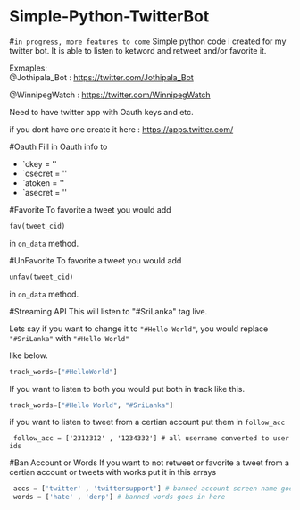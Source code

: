 # Simple-Python-TwitterBot 
#```in progress, more features to come```
Simple python code i created for my twitter bot. It is able to listen to ketword and retweet and/or favorite it.

Exmaples:  
@Jothipala_Bot  :  https://twitter.com/Jothipala_Bot  

@WinnipegWatch  :  https://twitter.com/WinnipegWatch
           

Need to have twitter app with Oauth keys and etc.

if you dont have one create it here : https://apps.twitter.com/

#Oauth
Fill in Oauth info to

* `ckey = ''
* `csecret = ''
* `atoken = ''
* `asecret = ''

#Favorite
To favorite a tweet you would add

```python
fav(tweet_cid)
```

in ```on_data``` method. 


#UnFavorite
To favorite a tweet you would add

```python
unfav(tweet_cid)
```

in ```on_data``` method. 

#Streaming API
This will listen to "#SriLanka" tag live.
 
Lets say if you want to change it to ```"#Hello World"```, you would replace ```"#SriLanka"``` with ```"#Hello World"```

like below.
```python
track_words=["#HelloWorld"]
```

If you want to listen to both you would put both in track like this. 


```python
track_words=["#Hello World", "#SriLanka"]
```

if you want to listen to tweet from a certian account put them in `follow_acc`

```
 follow_acc = ['2312312' , '1234332'] # all username converted to user ids
```



#Ban Account or Words
If you want to not retweet or favorite a tweet from a certian account or tweets with works
put it in this arrays

```python
 accs = ['twitter' , 'twittersupport'] # banned account screen name goes in here
 words = ['hate' , 'derp'] # banned words goes in here
```
